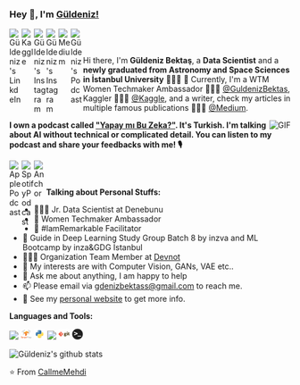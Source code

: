 ### Hey 👋, I'm [Güldeniz!](https://guldenizbektas.github.io)

<a href="https://www.linkedin.com/in/GuldenizBektas/">
  <img align="left" alt="Güldeniz's LinkdeIn" width="22px" src="https://cdn.jsdelivr.net/npm/simple-icons@v3/icons/linkedin.svg" />
</a>
<a href="https://www.kaggle.com/denizbektas">
  <img align="left" alt="Kaggle" width="22px" src="https://cdn.jsdelivr.net/npm/simple-icons@3.1.0/icons/kaggle.svg" />
</a>
<a href="https://www.instagram.com/givingthemvision/">
  <img align="left" alt="Güldeniz's Instagram" width="22px" src="https://cdn.jsdelivr.net/npm/simple-icons@v3/icons/instagram.svg" />
</a>
<a href="https://www.twitter.com/givinthemvision">
  <img align="left" alt="Güldeniz's Instagram" width="22px" src="https://cdn.jsdelivr.net/npm/simple-icons@v3/icons/twitter.svg" />
</a>
<a href="https://www.medium.com/@gdenizbektass">
  <img align="left" alt="Medium" width="22px" src="https://cdn.jsdelivr.net/npm/simple-icons@3.1.0/icons/medium.svg" />
</a>
<a href="https://anchor.fm/g374ldeniz-bektau015f">
  <img align="left" alt="Güldeniz's Podcast" width="22px" src="https://www.svgrepo.com/show/352360/podcast.svg" />
</a>

<br />
<br />

Hi there, I'm **Güldeniz Bektaş**, a **Data Scientist** and a **newly graduated from Astronomy and Space Sciences in İstanbul University** 👩🏼‍🎓 🚀 Currently, I'm a WTM Women Techmaker Ambassador 👩🏼‍🚀 [@GuldenizBektas](https://github.com/GuldenizBektas), Kaggler 👩🏻‍💼 [@Kaggle](https://www.kaggle.com/denizbektas), and a writer, check my articles in multiple famous publications 👩🏼‍💻 [@Medium](https://medium.com/@gdenizbektass). 

  <img align="right" alt="GIF" src="https://i.pinimg.com/originals/e4/26/70/e426702edf874b181aced1e2fa5c6cde.gif" />


**I own a podcast called ["Yapay mı Bu Zeka?"](https://anchor.fm/g374ldeniz-bektau015f). It's Turkish. I'm talking about AI without technical or complicated detail. You can listen to my podcast and share your feedbacks with me! 🎙**

<a href="https://podcasts.apple.com/us/podcast/yapay-mı-bu-zeka/id1632590370">
  <img align="left" alt="ApplePodcast" width="22px" src="https://www.apple.com/v/apple-podcasts/c/images/overview/hero_icon__c135x5gz14mu_large.png" />
</a>
<a href="https://open.spotify.com/show/6Sc5K6nElR6BF4d1CapeAK">
  <img align="left" alt="SpotifyPodcast" width="22px" src="https://upload.wikimedia.org/wikipedia/commons/thumb/1/19/Spotify_logo_without_text.svg/2048px-Spotify_logo_without_text.svg.png" />
</a>
<a href="[https://podcasts.apple.com/us/podcast/yapay-mı-bu-zeka/id1632590370](https://anchor.fm/g374ldeniz-bektau015f)">
  <img align="left" alt="Anchor" width="22px" src="https://www.apkmirror.com/wp-content/uploads/2021/08/08/6123cd04ae65a.png" />
</a>

<br />
<br />

**Talking about Personal Stuffs:**

- 👩🏼‍💻 Jr. Data Scientist at Denebunu
- 🎊 Women Techmaker Ambassador
- 🎈 #IamRemarkable Facilitator
- 🌱 Guide in Deep Learning Study Group Batch 8 by inzva and ML Bootcamp by inza&GDG İstanbul
- 💁🏼‍♀️ Organization Team Member at [Devnot](https://devnot.com)
- 🤔 My interests are with Computer Vision, GANs, VAE etc..
- 💬 Ask me about anything, I am happy to help
- 📫 Please email via gdenizbektass@gmail.com to reach me.
- 📝 See my [personal website](https://guldenizbektas.github.io) to get more info.


**Languages and Tools:**  

<code><img height="20" src="https://pytorch.org/assets/images/pytorch-logo.png"></code>
<code><img height="20" src="https://raw.githubusercontent.com/github/explore/80688e429a7d4ef2fca1e82350fe8e3517d3494d/topics/tensorflow/tensorflow.png"></code>
<code><img height="20" src="https://raw.githubusercontent.com/github/explore/80688e429a7d4ef2fca1e82350fe8e3517d3494d/topics/python/python.png"></code>
<code><img height="20" src="https://www.postgresql.org/media/img/about/press/elephant.png"></code>
<code><img height="20" src="https://raw.githubusercontent.com/github/explore/80688e429a7d4ef2fca1e82350fe8e3517d3494d/topics/git/git.png"></code>
<code><img height="20" src="https://raw.githubusercontent.com/github/explore/80688e429a7d4ef2fca1e82350fe8e3517d3494d/topics/terminal/terminal.png"></code>

![Güldeniz's github stats](https://github-readme-stats.vercel.app/api?username=GuldenizBektas&show_icons=true&hide_border=true)

⭐️ From [CallmeMehdi](https://github.com/CallmeMehdi)
